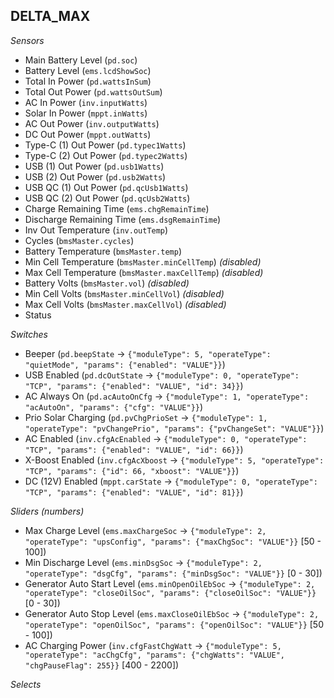 ## DELTA_MAX

*Sensors*
- Main Battery Level (`pd.soc`)
- Battery Level (`ems.lcdShowSoc`)
- Total In Power (`pd.wattsInSum`)
- Total Out Power (`pd.wattsOutSum`)
- AC In Power (`inv.inputWatts`)
- Solar In Power (`mppt.inWatts`)
- AC Out Power (`inv.outputWatts`)
- DC Out Power (`mppt.outWatts`)
- Type-C (1) Out Power (`pd.typec1Watts`)
- Type-C (2) Out Power (`pd.typec2Watts`)
- USB (1) Out Power (`pd.usb1Watts`)
- USB (2) Out Power (`pd.usb2Watts`)
- USB QC (1) Out Power (`pd.qcUsb1Watts`)
- USB QC (2) Out Power (`pd.qcUsb2Watts`)
- Charge Remaining Time (`ems.chgRemainTime`)
- Discharge Remaining Time (`ems.dsgRemainTime`)
- Inv Out Temperature (`inv.outTemp`)
- Cycles (`bmsMaster.cycles`)
- Battery Temperature (`bmsMaster.temp`)
- Min Cell Temperature (`bmsMaster.minCellTemp`)   _(disabled)_
- Max Cell Temperature (`bmsMaster.maxCellTemp`)   _(disabled)_
- Battery Volts (`bmsMaster.vol`)   _(disabled)_
- Min Cell Volts (`bmsMaster.minCellVol`)   _(disabled)_
- Max Cell Volts (`bmsMaster.maxCellVol`)   _(disabled)_
- Status

*Switches*
- Beeper (`pd.beepState` -> `{"moduleType": 5, "operateType": "quietMode", "params": {"enabled": "VALUE"}}`)
- USB Enabled (`pd.dcOutState` -> `{"moduleType": 0, "operateType": "TCP", "params": {"enabled": "VALUE", "id": 34}}`)
- AC Always On (`pd.acAutoOnCfg` -> `{"moduleType": 1, "operateType": "acAutoOn", "params": {"cfg": "VALUE"}}`)
- Prio Solar Charging (`pd.pvChgPrioSet` -> `{"moduleType": 1, "operateType": "pvChangePrio", "params": {"pvChangeSet": "VALUE"}}`)
- AC Enabled (`inv.cfgAcEnabled` -> `{"moduleType": 0, "operateType": "TCP", "params": {"enabled": "VALUE", "id": 66}}`)
- X-Boost Enabled (`inv.cfgAcXboost` -> `{"moduleType": 5, "operateType": "TCP", "params": {"id": 66, "xboost": "VALUE"}}`)
- DC (12V) Enabled (`mppt.carState` -> `{"moduleType": 0, "operateType": "TCP", "params": {"enabled": "VALUE", "id": 81}}`)

*Sliders (numbers)*
- Max Charge Level (`ems.maxChargeSoc` -> `{"moduleType": 2, "operateType": "upsConfig", "params": {"maxChgSoc": "VALUE"}}` [50 - 100])
- Min Discharge Level (`ems.minDsgSoc` -> `{"moduleType": 2, "operateType": "dsgCfg", "params": {"minDsgSoc": "VALUE"}}` [0 - 30])
- Generator Auto Start Level (`ems.minOpenOilEbSoc` -> `{"moduleType": 2, "operateType": "closeOilSoc", "params": {"closeOilSoc": "VALUE"}}` [0 - 30])
- Generator Auto Stop Level (`ems.maxCloseOilEbSoc` -> `{"moduleType": 2, "operateType": "openOilSoc", "params": {"openOilSoc": "VALUE"}}` [50 - 100])
- AC Charging Power (`inv.cfgFastChgWatt` -> `{"moduleType": 5, "operateType": "acChgCfg", "params": {"chgWatts": "VALUE", "chgPauseFlag": 255}}` [400 - 2200])

*Selects*


